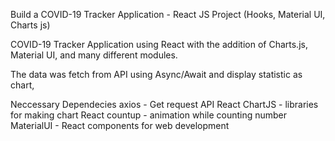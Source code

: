 Build a COVID-19 Tracker Application - React JS Project (Hooks, Material UI, Charts js)

COVID-19 Tracker Application using React with the addition of Charts.js, Material UI, and many different modules.

The data was fetch from API using Async/Await and display statistic as chart,

Neccessary Dependecies
axios - Get request API
React ChartJS - libraries for making chart
React countup - animation while counting number
MaterialUI - React components for web development
